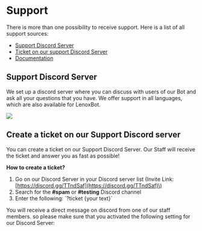 # Support

There is more than one possibility to receive support. Here is a list of all support sources:

* [Support Discord Server](support.md#support-discord-server)
* [Ticket on our support Discord Server](support.md#create-a-ticket-on-our-support-discord-server)
* [Documentation](support.md#read-through-our-documentation)

## Support Discord Server

We set up a discord server where you can discuss with users of our Bot and ask all your questions that you have. We offer support in all languages, which are also available for LenoxBot.

[![](https://discordapp.com/api/guilds/541798716995141642/embed.png?style=banner3)](https://discord.gg/TTndSaf)

## Create a ticket on our Support Discord server

You can create a ticket on our Support Discord Server. Our Staff will receive the ticket and answer you as fast as possible!

**How to create a ticket?**

1. Go on our Discord Server in your Discord server list \(Invite Link: [https://discord.gg/TTndSaf](https://discord.gg/TTndSaf)\)
2. Search for the **\#spam** or **\#testing** Discord channel
3. Enter the following: \`?ticket {your text}\`

You will receive a direct message on discord from one of our staff members. so please make sure that you activated the following setting for our Discord Server:

